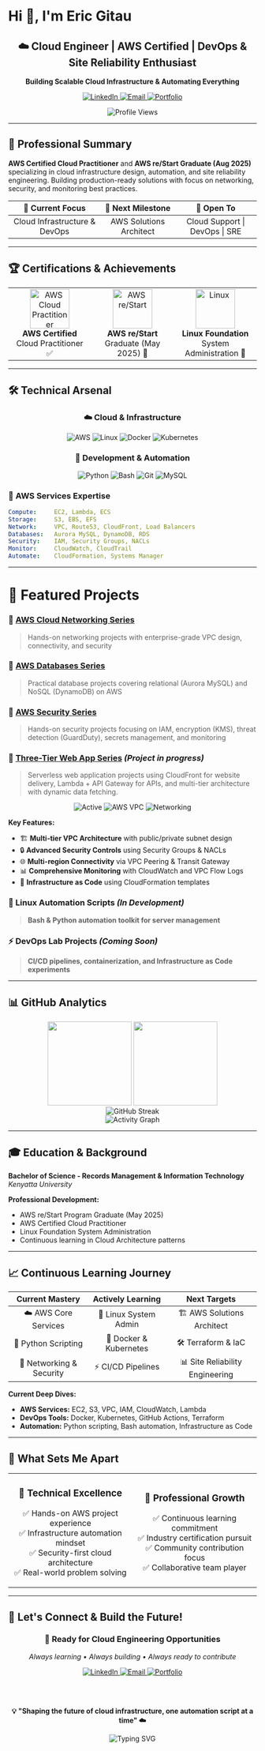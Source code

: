 # Hi 👋, I'm Eric Gitau

<div align="center">
  <h2>☁️ Cloud Engineer | AWS Certified | DevOps & Site Reliability Enthusiast</h2>
  <p><strong>Building Scalable Cloud Infrastructure & Automating Everything</strong></p>
  
  <p align="center">
    <a href="https://www.linkedin.com/in/eric-gitau-234706240" target="_blank">
      <img src="https://img.shields.io/badge/LinkedIn-0077B5?style=for-the-badge&logo=linkedin&logoColor=white" alt="LinkedIn"/>
    </a>
    <a href="mailto:gitaueric09@gmail.com">
      <img src="https://img.shields.io/badge/Email-D14836?style=for-the-badge&logo=gmail&logoColor=white" alt="Email"/>
    </a>
    <a href="https://learn.nextwork.org/inspired_purple_vibrant_plum/portfolio" target="_blank">
      <img src="https://img.shields.io/badge/Portfolio-FF6B6B?style=for-the-badge&logo=About.me&logoColor=white" alt="Portfolio"/>
    </a>
  </p>

  <img src="https://komarev.com/ghpvc/?username=eric-gitau01&color=blueviolet&style=for-the-badge" alt="Profile Views" />
</div>

---

## 🎯 Professional Summary

**AWS Certified Cloud Practitioner** and **AWS re/Start Graduate (Aug 2025)** specializing in cloud infrastructure design, automation, and site reliability engineering. Building production-ready solutions with focus on networking, security, and monitoring best practices.

<div align="center">

| 🎯 **Current Focus** | 🚀 **Next Milestone** | 💼 **Open To** |
|:---:|:---:|:---:|
| Cloud Infrastructure & DevOps | AWS Solutions Architect | Cloud Support \| DevOps \| SRE |

</div>

---

## 🏆 Certifications & Achievements

<div align="center">
  <table>
    <tr>
      <td align="center" width="33%">
        <img src="https://images.credly.com/size/150x150/images/00634f82-b07f-4bbd-a6bb-53de397fc3a6/image.png" width="80" alt="AWS Cloud Practitioner"/>
        <br><strong>AWS Certified</strong><br>Cloud Practitioner ✅
      </td>
      <td align="center" width="33%">
        <img src="https://d1.awsstatic.com/training-and-certification/restart/aws-restart-logo.4eab6b3e8e4074a6b3c8b3ea51a5a3e3ee1b3e2d.png" width="80" alt="AWS re/Start"/>
        <br><strong>AWS re/Start</strong><br>Graduate (May 2025) 🚀
      </td>
      <td align="center" width="33%">
        <img src="https://upload.wikimedia.org/wikipedia/commons/3/35/Tux.svg" width="80" alt="Linux"/>
        <br><strong>Linux Foundation</strong><br>System Administration 🔧
      </td>
    </tr>
  </table>
</div>

---

## 🛠️ Technical Arsenal

<div align="center">

### ☁️ **Cloud & Infrastructure**
![AWS](https://img.shields.io/badge/AWS-FF9900?style=for-the-badge&logo=amazon-aws&logoColor=white)
![Linux](https://img.shields.io/badge/Linux-FCC624?style=for-the-badge&logo=linux&logoColor=black)
![Docker](https://img.shields.io/badge/Docker-2496ED?style=for-the-badge&logo=docker&logoColor=white)
![Kubernetes](https://img.shields.io/badge/Kubernetes-326CE5?style=for-the-badge&logo=kubernetes&logoColor=white)

### 🔧 **Development & Automation**
![Python](https://img.shields.io/badge/Python-3776AB?style=for-the-badge&logo=python&logoColor=white)
![Bash](https://img.shields.io/badge/Bash-4EAA25?style=for-the-badge&logo=gnu-bash&logoColor=white)
![Git](https://img.shields.io/badge/Git-F05032?style=for-the-badge&logo=git&logoColor=white)
![MySQL](https://img.shields.io/badge/MySQL-4479A1?style=for-the-badge&logo=mysql&logoColor=white)

</div>

### 🎯 **AWS Services Expertise**
```yaml
Compute:     EC2, Lambda, ECS  
Storage:     S3, EBS, EFS  
Network:     VPC, Route53, CloudFront, Load Balancers  
Databases:   Aurora MySQL, DynamoDB, RDS  
Security:    IAM, Security Groups, NACLs  
Monitor:     CloudWatch, CloudTrail  
Automate:    CloudFormation, Systems Manager 
```

---
# 🌟 Featured Projects  

### 🎯 [AWS Cloud Networking Series](https://github.com/Eric-Gitau01/AWS_Networking_Series)  
> Hands-on networking projects with enterprise-grade VPC design, connectivity, and security  

### 🎯 [AWS Databases Series](https://github.com/Eric-Gitau01/Aws-databases-series)  
> Practical database projects covering relational (Aurora MySQL) and NoSQL (DynamoDB) on AWS  

### 🎯 [AWS Security Series](https://github.com/Eric-Gitau01/AWS-Security-Series.git)
> Hands-on security projects focusing on IAM, encryption (KMS), threat detection (GuardDuty), secrets management, and monitoring

###  🎯 [Three-Tier Web App Series](https://github.com/Eric-Gitau01/Aws-three-tier-webapp.git)  *(Project in progress)*
> Serverless web application projects using CloudFront for website delivery, Lambda + API Gateway for APIs, and multi-tier architecture with dynamic data fetching. 


<div align="center">
  <img src="https://img.shields.io/badge/Status-Active-brightgreen?style=flat-square" alt="Active"/>
  <img src="https://img.shields.io/badge/Tech-AWS_VPC-orange?style=flat-square" alt="AWS VPC"/>
  <img src="https://img.shields.io/badge/Focus-Networking-blue?style=flat-square" alt="Networking"/>
</div>

**Key Features:**
- 🏗️ **Multi-tier VPC Architecture** with public/private subnet design
- 🔒 **Advanced Security Controls** using Security Groups & NACLs  
- 🌐 **Multi-region Connectivity** via VPC Peering & Transit Gateway
- 📊 **Comprehensive Monitoring** with CloudWatch and VPC Flow Logs
- 🚀 **Infrastructure as Code** using CloudFormation templates

### 🔧 Linux Automation Scripts *(In Development)*
> **Bash & Python automation toolkit for server management**

### ⚡ DevOps Lab Projects *(Coming Soon)*
> **CI/CD pipelines, containerization, and Infrastructure as Code experiments**

---

## 📊 GitHub Analytics

<div align="center">
  <img height="170em" src="https://github-readme-stats.vercel.app/api?username=eric-gitau01&show_icons=true&theme=radical&include_all_commits=true&count_private=true&hide_border=true"/>
  <img height="170em" src="https://github-readme-stats.vercel.app/api/top-langs/?username=eric-gitau01&layout=compact&langs_count=8&theme=radical&hide_border=true"/>
</div>

<div align="center">
  <img src="https://github-readme-streak-stats.herokuapp.com/?user=eric-gitau01&theme=radical&hide_border=true" alt="GitHub Streak"/>
</div>

<div align="center">
  <img src="https://github-readme-activity-graph.vercel.app/graph?username=eric-gitau01&theme=redical&hide_border=true&area=true" alt="Activity Graph"/>
</div>

---

## 🎓 Education & Background

**Bachelor of Science - Records Management & Information Technology**  
*Kenyatta University*

**Professional Development:**
- AWS re/Start Program Graduate (May 2025)
- AWS Certified Cloud Practitioner 
- Linux Foundation System Administration
- Continuous learning in Cloud Architecture patterns

---

## 📈 Continuous Learning Journey

<div align="center">

| **Current Mastery** | **Actively Learning** | **Next Targets** |
|:---:|:---:|:---:|
| ☁️ AWS Core Services | 🐧 Linux System Admin | 🏗️ AWS Solutions Architect |
| 🐍 Python Scripting | 🐳 Docker & Kubernetes | 🛠️ Terraform & IaC |
| 🔗 Networking & Security | ⚡ CI/CD Pipelines | 📊 Site Reliability Engineering |

</div>

**Current Deep Dives:**
- **AWS Services:** EC2, S3, VPC, IAM, CloudWatch, Lambda
- **DevOps Tools:** Docker, Kubernetes, GitHub Actions, Terraform  
- **Automation:** Python scripting, Bash automation, Infrastructure as Code

---

## 💼 What Sets Me Apart

<div align="center">
  <table>
    <tr>
      <td align="center" width="50%">
        <h3>🎯 <strong>Technical Excellence</strong></h3>
        <p>✅ Hands-on AWS project experience<br/>
        ✅ Infrastructure automation mindset<br/>
        ✅ Security-first cloud architecture<br/>
        ✅ Real-world problem solving</p>
      </td>
      <td align="center" width="50%">
        <h3>🚀 <strong>Professional Growth</strong></h3>
        <p>✅ Continuous learning commitment<br/>
        ✅ Industry certification pursuit<br/>
        ✅ Community contribution focus<br/>
        ✅ Collaborative team player</p>
      </td>
    </tr>
  </table>
</div>

---

## 🤝 Let's Connect & Build the Future!

<div align="center">
  <h3>🎯 <strong>Ready for Cloud Engineering Opportunities</strong></h3>
  <p><em>Always learning • Always building • Always ready to contribute</em></p>

  <a href="https://www.linkedin.com/in/eric-gitau-234706240" target="_blank">
    <img src="https://img.shields.io/badge/LinkedIn-Professional%20Network-0077B5?style=for-the-badge&logo=linkedin&logoColor=white" alt="LinkedIn"/>
  </a>
  <a href="mailto:gitaueric09@gmail.com">
    <img src="https://img.shields.io/badge/Email-Let's%20Talk-D14836?style=for-the-badge&logo=gmail&logoColor=white" alt="Email"/>
  </a>
  <a href="https://learn.nextwork.org/inspired_purple_vibrant_plum/portfolio" target="_blank">
    <img src="https://img.shields.io/badge/Portfolio-View%20Projects-FF6B6B?style=for-the-badge&logo=aboutdotme&logoColor=white" alt="Portfolio"/>
  </a>

  <br/><br/>

  <p><strong>💡 "Shaping the future of cloud infrastructure, one automation script at a time" ☁️</strong></p>

  <img src="https://readme-typing-svg.herokuapp.com?font=Fira+Code&pause=1000&color=FF6B6B&center=true&vCenter=true&width=600&lines=Cloud+Engineer+%7C+AWS+Certified;DevOps+Enthusiast+%7C+Automation+Advocate;Always+Learning+%7C+Always+Building" alt="Typing SVG" />

</div>
